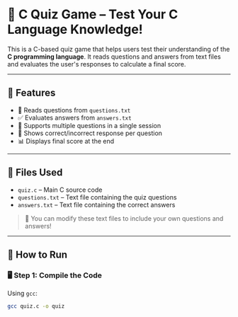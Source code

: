 # 🎯 C Quiz Game – Test Your C Language Knowledge!

This is a C-based quiz game that helps users test their understanding of the **C programming language**. It reads questions and answers from text files and evaluates the user's responses to calculate a final score.

---

## 🚀 Features

- 📄 Reads questions from `questions.txt`
- ✅ Evaluates answers from `answers.txt`
- 🔁 Supports multiple questions in a single session
- 🎯 Shows correct/incorrect response per question
- 📊 Displays final score at the end

---

## 📁 Files Used

- `quiz.c` – Main C source code
- `questions.txt` – Text file containing the quiz questions
- `answers.txt` – Text file containing the correct answers

> 📝 You can modify these text files to include your own questions and answers!

---

## 🔧 How to Run

### 🖥️ Step 1: Compile the Code

Using `gcc`:

```bash
gcc quiz.c -o quiz
